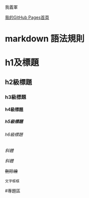 我義軍

[我的GitHub Pages首頁](https://chun-2000.github.io/index.html)

markdown 語法規則
===

# h1及標題

## h2級標題

### h3級標題

#### h4級標題

##### h5級標題

###### h6級標題

*斜體*

_斜體_

~~刪除線~~

`文字框框`

#專題區


